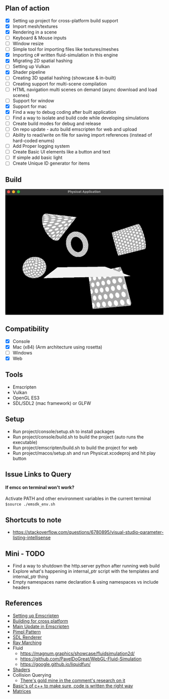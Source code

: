 
## Plan of action
- [x] Setting up project for cross-platform build support
- [x] Import mesh/textures
- [x] Rendering in a scene
- [ ] Keyboard & Mouse inputs
- [ ] Window resize
- [ ] Simple tool for importing files like textures/meshes
- [x] Importing c# written fluid-simulation in this engine
- [x] Migrating 2D spatial hashing
- [ ] Setting up Vulkan
- [x] Shader pipeline
- [ ] Creating 3D spatial hashing (showcase & in-built)
- [ ] Creating support for multi-scene compilation
- [ ] HTML navigation multi scenes on demand (async download and load scenes)
- [ ] Support for window
- [x] Support for mac
- [x] Find a way to debug coding after built application
- [ ] Find a way to isolate and build code while developing simulations
- [ ] Create build modes for debug and release
- [ ] On repo update - auto build emscripten for web and upload
- [ ] Ability to read/write on file for saving import references (instead of hard-coded enums)
- [ ] Add Proper logging system
- [ ] Create Basic UI elements like a button and text
- [ ] If simple add basic light
- [ ] Create Unique ID generator for items

## Build
<img src="examples/engine_v2.gif" width="500">

## Compatibility
- [x] Console
- [x] Mac (x84) (Arm architecture using rosetta)
- [ ] Windows
- [x] Web

## Tools
- Emscripten
- Vulkan
- OpenGL ES3
- SDL/SDL2 (mac framework) or GLFW

## Setup
- Run project/console/setup.sh to install packages
- Run project/console/build.sh to build the project (auto runs the executable)
- Run project/emscripten/build.sh to build the project for web
- Run project/macos/setup.sh and run Physicat.xcodeproj and hit play button

## Issue Links to Query
#### If emcc on terminal won't work?
Activate PATH and other environment variables in the current terminal `` $source ./emsdk_env.sh ``

## Shortcuts to note
- https://stackoverflow.com/questions/6780895/visual-studio-parameter-listing-intellisense

## Mini - TODO
- Find a way to shutdown the http.server python after running web build
- Explore what's happening in internal_ptr script with the templates and internal_ptr thing
- Empty namespaces name declaration & using namespaces vs include headers

## References
- [Setting up Emscripten](https://emscripten.org/docs/getting_started/Tutorial.html#tutorial)
- [Building for cross platform](https://marcelbraghetto.github.io/a-simple-triangle/2019/03/02/part-01/)
- [Main Update in Emscripten](https://emscripten.org/docs/porting/emscripten-runtime-environment.html)
- [Pimpl Pattern](https://oliora.github.io/2015/12/29/pimpl-and-rule-of-zero.html)
- [SDL Renderer](https://dev.to/noah11012/using-sdl2-2d-accelerated-renderering-1kcb)
- [Ray Marching](https://www.youtube.com/watch?v=BNZtUB7yhX4)
- Fluid
  - https://magnum.graphics/showcase/fluidsimulation2d/
  - https://github.com/PavelDoGreat/WebGL-Fluid-Simulation
  - https://google.github.io/liquidfun/
- [Shaders](https://www.shadertoy.com)
- Collision Querying
  - [There's gold mine in the comment's research on it](https://www.youtube.com/watch?v=sx4IIQL0x7c&list=RDCMUCEwhtpXrg5MmwlH04ANpL8A&start_radio=1&rv=sx4IIQL0x7c&t=1134)
- [Basic's of c++ to make sure, code is written the right way](https://www.programiz.com/cpp-programming/memory-management)
- [Matrices](https://www.opengl-tutorial.org/beginners-tutorials/tutorial-3-matrices/)